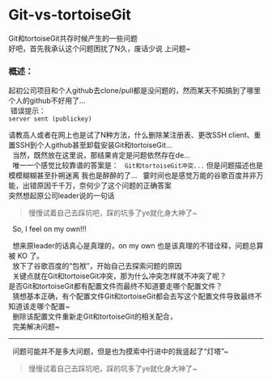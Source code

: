 # Git-vs-tortoiseGit
<p>
  Git和tortoiseGit共存时候产生的一些问题</br>
  好吧，首先我承认这个问题困扰了N久，废话少说 上问题~</br>
<h3>概述：</h3>
  起初公司项目和个人github去clone/pull都是没问题的，然而某天不知搞到了哪里 个人的github不好用了...</br>
  错误提示： </br>
  <code>server sent (publickey)</code>
</p>

<p>请教高人或者在网上也是试了N种方法，什么删除某注册表、更改SSH client、重置SSH到个人github甚至卸载安装Git和tortoiseGit...</br>
   当然，既然放在这里说，那结果肯定是问题依然存在de...</br>
   唯一一个感觉比较靠谱的答案是：
   <code>Git和tortoiseGit冲突...</code> 
   但是问题描述也是模模糊糊甚至扑朔迷离 我也是醉醉的了...
   霎时间也是感觉万能的谷歌百度并非万能，出错原因千千万，奈何少了这个问题的正确答案<br>
   突然想起原公司leader说的一句话
   <blockquote>慢慢试着自己去踩坑吧，踩的坑多了ye就化身大神了~</blockquote>
   So, I feel on my own!!!
</p>

<p>
   想来原leader的话真心是真理的，on my own 也是该真理的不错诠释，问题总算被 KO 了。<br>
   放下了谷歌百度的“包袱”，开始自己去探索问题的原因</br>
   关键点就在Git和tortoiseGit冲突，那为什么冲突怎样就不冲突了呢？ </br>
   是否Git和tortoiseGit都有配置文件而最终不知道要走哪个配置文件？ </br> 
   猜想基本正确，有个配置文件Git和tortoiseGit都会去写这个配置文件导致最终不知道该走哪个配置~</br>
   删除该配置文件重新走Git和tortoiseGit的相关配合，</br>
   完美解决问题~</br>
</p>
   <hr>
   问题可能并不是多大问题，但是也为摸索中行进中的我竖起了“灯塔”~
   
   <blockquote>慢慢试着自己去踩坑吧，踩的坑多了ye就化身大神了~</blockquote>

